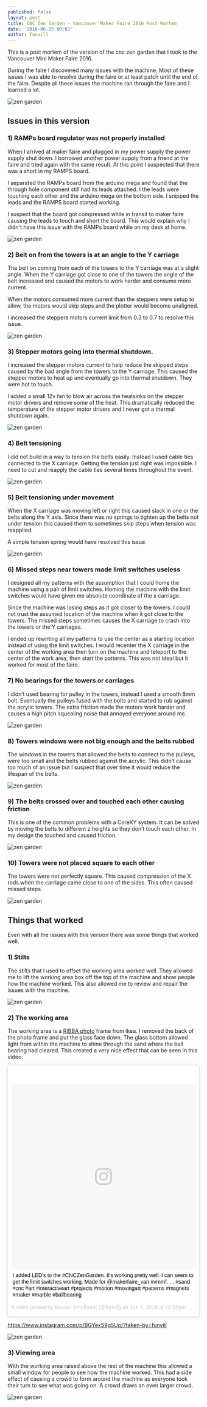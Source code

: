 ```yaml
---
published: false
layout: post
title: CNC Zen Garden - Vancouver Maker Faire 2016 Post Mortem
date: '2016-06-15 00:01'
author: funvill
---
```

This is a post mortem of the version of the cnc zen garden that I took to the Vancouver Mini Maker Faire 2016. 

During the faire I discovered many issues with the machine. Most of these issues I was able to resolve during the faire or at least patch until the end of the faire. Despite all these issues the machine ran through the faire and I learned a lot. 

![zen garden]({{site.baseurl}}/public/uploads/zen_garden_image02.png)

## Issues in this version

### 1) RAMPs board regulator was not properly installed
When I arrived at maker faire and plugged in my power supply the power supply shut down. I borrowed another power supply from a friend at the faire and tried again with the same result. At this point I suspected that there was a short in my RAMPS board. 

I separated the RAMPs board from the arduino mega and found that the through hole component still had its leads attached. I the leads were touching each other and the arduino mega on the bottom side. I snipped the leads and the RAMPS board started working. 

I suspect that the board got compressed while in transit to maker faire causing the leads to touch and short the board. This would explain why I didn't have this issue with the RAMPs board while on my desk at home. 

![zen garden]({{site.baseurl}}/public/uploads/zen_garden_image05.png)

### 2) Belt on from the towers is at an angle to the Y carriage
The belt on coming from each of the towers to the Y carriage was at a slight angle. When the Y carriage got close to one of the towers the angle of the belt increased and caused the motors to work harder and consume more current. 

When the motors consumed more current than the steppers were setup to allow, the motors would skip steps and the plotter would become unaligned. 

I increased the steppers motors current limit from 0.3 to 0.7 to resolve this issue. 

![zen garden]({{site.baseurl}}/public/uploads/zen_garden_image08.png)

### 3) Stepper motors going into thermal shutdown.

I increased the stepper motors current to help reduce the skipped steps caused by the bad angle from the towers to the Y carriage. This caused the stepper motors to heat up and eventually go into thermal shutdown. They were hot to touch. 

I added a small 12v fan to blow air across the heatsinks on the stepper motor drivers and remove some of the heat. This dramatically reduced the temperature of the stepper motor drivers and I never got a thermal shutdown again. 

![zen garden]({{site.baseurl}}/public/uploads/zen_garden_image03.png)

### 4) Belt tensioning

I did not build in a way to tension the belts easily. Instead I used cable ties connected to the X carriage. Getting the tension just right was impossible. I need to cut and reapply the cable ties several times throughout the event. 

![zen garden]({{site.baseurl}}/public/uploads/zen_garden_image11.png)

### 5) Belt tensioning under movement

When the X carriage was moving left or right this caused slack in one or the belts along the Y axis.  Since there was no springs to tighten up the belts not under tension this caused them to sometimes skip steps when tension was reapplied. 

A simple tension spring would have resolved this issue. 

![zen garden]({{site.baseurl}}/public/uploads/zen_garden_image09.png)


### 6) Missed steps near towers made limit switches useless

I designed all my patterns with the assumption that I could home the machine using a pair of limit switches. Homing the machine with the limit switches would have given me absolute coordinate of the x carriage.

Since the machine was losing steps as it got closer to the towers. I could not trust the assumed location of the machine when it got close to the towers. The missed steps sometimes causes the X carriage to crash into the towers or the Y carriages. 

I ended up rewriting all my patterns to use the center as a starting location instead of using the limit switches.  I would recenter the X carriage in the center of the working area then turn on the machine and teleport to the center of the work area, then start the patterns. This was not ideal but it worked for most of the faire. 

### 7) No bearings for the towers or carriages

I didn’t used bearing for pulley in the towers, instead I used a smooth 8mm bolt. Eventually the pulleys fused with the bolts and started to rub against the acrylic towers. The extra friction made the motors work harder and causes a high pitch squealing noise that annoyed everyone around me. 

![zen garden]({{site.baseurl}}/public/uploads/zen_garden_image01.png)



### 8) Towers windows were not big enough and the belts rubbed

The windows in the towers that allowed the belts to connect to the pulleys, were too small and the belts rubbed against the acrylic. This didn’t cause too much of an issue but I suspect that over time it would reduce the lifespan of the belts. 

![zen garden]({{site.baseurl}}/public/uploads/zen_garden_image06.png)


### 9) The belts crossed over and touched each other causing friction
This is one of the common problems with a CoreXY system. It can be solved by moving the belts to different z heights so they don’t touch each other. In my design the touched and caused friction. 

![zen garden]({{site.baseurl}}/public/uploads/zen_garden_image10.png)

### 10) Towers were not placed square to each other

The towers were not perfectly square. This caused compression of the X rods when the carriage came close to one of the sides. This often caused missed steps. 

![zen garden]({{site.baseurl}}/public/uploads/zen_garden_image07.png)


## Things that worked
Even with all the issues with this version there was some things that worked well. 

### 1) Stilts

The stilts that I used to offset the working area worked well. They allowed me to lift the working area box off the top of the machine and show people how the machine worked. This also allowed me to review and repair the issues with the machine. 

![zen garden]({{site.baseurl}}/public/uploads/zen_garden_image01.png)

### 2) The working area

The working area is a [RIBBA photo](http://www.ikea.com/ca/en/catalog/products/90301621/) frame from ikea. I removed the back of the photo frame and put the glass face down. The glass bottom allowed light from within the machine to shine through the sand where the ball bearing had cleared. This created a very nice effect that can be seen in this video. 

<blockquote class="instagram-media" data-instgrm-captioned data-instgrm-version="7" style=" background:#FFF; border:0; border-radius:3px; box-shadow:0 0 1px 0 rgba(0,0,0,0.5),0 1px 10px 0 rgba(0,0,0,0.15); margin: 1px; max-width:658px; padding:0; width:99.375%; width:-webkit-calc(100% - 2px); width:calc(100% - 2px);"><div style="padding:8px;"> <div style=" background:#F8F8F8; line-height:0; margin-top:40px; padding:50.0% 0; text-align:center; width:100%;"> <div style=" background:url(data:image/png;base64,iVBORw0KGgoAAAANSUhEUgAAACwAAAAsCAMAAAApWqozAAAABGdBTUEAALGPC/xhBQAAAAFzUkdCAK7OHOkAAAAMUExURczMzPf399fX1+bm5mzY9AMAAADiSURBVDjLvZXbEsMgCES5/P8/t9FuRVCRmU73JWlzosgSIIZURCjo/ad+EQJJB4Hv8BFt+IDpQoCx1wjOSBFhh2XssxEIYn3ulI/6MNReE07UIWJEv8UEOWDS88LY97kqyTliJKKtuYBbruAyVh5wOHiXmpi5we58Ek028czwyuQdLKPG1Bkb4NnM+VeAnfHqn1k4+GPT6uGQcvu2h2OVuIf/gWUFyy8OWEpdyZSa3aVCqpVoVvzZZ2VTnn2wU8qzVjDDetO90GSy9mVLqtgYSy231MxrY6I2gGqjrTY0L8fxCxfCBbhWrsYYAAAAAElFTkSuQmCC); display:block; height:44px; margin:0 auto -44px; position:relative; top:-22px; width:44px;"></div></div> <p style=" margin:8px 0 0 0; padding:0 4px;"> <a href="https://www.instagram.com/p/BGYexS9g5Up/" style=" color:#000; font-family:Arial,sans-serif; font-size:14px; font-style:normal; font-weight:normal; line-height:17px; text-decoration:none; word-wrap:break-word;" target="_blank">I added LED&#39;s to the #CNCZenGarden. It&#39;s working pretty well. I can seem to get the limit switches working. Made for @makerfaire_van #vmmf. . .  #sand #cnc #art #interactiveart #projects #motion #movingart #patterns #msgnets #maker #marble #ballbearing</a></p> <p style=" color:#c9c8cd; font-family:Arial,sans-serif; font-size:14px; line-height:17px; margin-bottom:0; margin-top:8px; overflow:hidden; padding:8px 0 7px; text-align:center; text-overflow:ellipsis; white-space:nowrap;">A video posted by Steven Smethurst (@funvill) on <time style=" font-family:Arial,sans-serif; font-size:14px; line-height:17px;" datetime="2016-06-08T05:55:15+00:00">Jun 7, 2016 at 10:55pm PDT</time></p></div></blockquote>
<script async defer src="//platform.instagram.com/en_US/embeds.js"></script>

https://www.instagram.com/p/BGYexS9g5Up/?taken-by=funvill

![zen garden]({{site.baseurl}}/public/uploads/zen_garden_image04.png)


### 3) Viewing area 

With the working area raised above the rest of the machine this allowed a small window for people to see how the machine worked. This had a side effect of causing a crowd to form around the machine as everyone took their turn to see what was going on. A crowd draws an even larger crowd. 

![zen garden]({{site.baseurl}}/public/uploads/zen_garden_image12.png)

